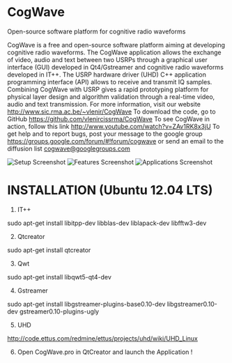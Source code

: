 CogWave
=======

Open-source software platform for cognitive radio waveforms


CogWave is a free and open-source software platform aiming at developing cognitive radio waveforms. The CogWave application allows the exchange of video, audio and text between two USRPs through a graphical user interface (GUI) developed in Qt4/Gstreamer and cognitive radio waveforms developed in IT++. The USRP hardware driver (UHD) C++ application programming interface (API) allows to receive and transmit IQ samples. Combining CogWave with USRP gives a rapid prototyping platform for physical layer design and algorithm validation through a real-time video, audio and text transmission.
For more information, visit our website http://www.sic.rma.ac.be/~vlenir/CogWave
To download the code, go to GitHub https://github.com/vlenircissrma/CogWave
To see CogWave in action, follow this link http://www.youtube.com/watch?v=ZAv1RK8x3jU
To get help and to report bugs, post your message to the google group https://groups.google.com/forum/#!forum/cogwave or send an email to the diffusion list cogwave@googlegroups.com

![Setup Screenshot](https://raw.github.com/vlenircissrma/CogWave/master/Screenshots/setup.jpg)
![Features Screenshot](https://raw.github.com/vlenircissrma/CogWave/master/Screenshots/features.jpg)
![Applications Screenshot](https://raw.github.com/vlenircissrma/CogWave/master/Screenshots/applications.jpg)

INSTALLATION (Ubuntu 12.04 LTS)
===============================

1) IT++

sudo apt-get install libitpp-dev libblas-dev liblapack-dev libfftw3-dev

2) Qtcreator

sudo apt-get install qtcreator

3) Qwt

sudo apt-get install libqwt5-qt4-dev

4) Gstreamer

sudo apt-get install libgstreamer-plugins-base0.10-dev libgstreamer0.10-dev gstreamer0.10-plugins-ugly

5) UHD

http://code.ettus.com/redmine/ettus/projects/uhd/wiki/UHD_Linux

6) Open CogWave.pro in QtCreator and launch the Application !



